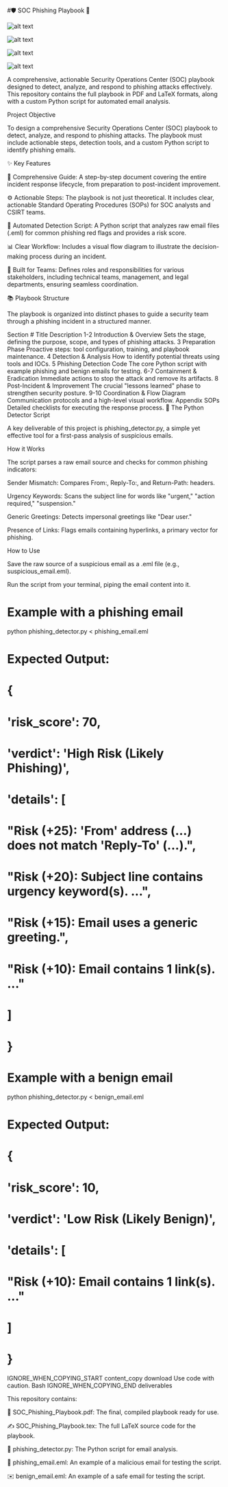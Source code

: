 #🛡️ SOC Phishing Playbook 🎣

![alt text](https://img.shields.io/badge/Language-Python-blue.svg)


![alt text](https://img.shields.io/badge/Document-LaTeX-00A0A0.svg)


![alt text](https://img.shields.io/badge/License-MIT-yellow.svg)


![alt text](https://img.shields.io/badge/Status-Complete-brightgreen.svg)

A comprehensive, actionable Security Operations Center (SOC) playbook designed to detect, analyze, and respond to phishing attacks effectively. This repository contains the full playbook in PDF and LaTeX formats, along with a custom Python script for automated email analysis.

Project Objective

To design a comprehensive Security Operations Center (SOC) playbook to detect, analyze, and respond to phishing attacks. The playbook must include actionable steps, detection tools, and a custom Python script to identify phishing emails.

✨ Key Features

📖 Comprehensive Guide: A step-by-step document covering the entire incident response lifecycle, from preparation to post-incident improvement.

⚙️ Actionable Steps: The playbook is not just theoretical. It includes clear, actionable Standard Operating Procedures (SOPs) for SOC analysts and CSIRT teams.

🐍 Automated Detection Script: A Python script that analyzes raw email files (.eml) for common phishing red flags and provides a risk score.

📊 Clear Workflow: Includes a visual flow diagram to illustrate the decision-making process during an incident.

👥 Built for Teams: Defines roles and responsibilities for various stakeholders, including technical teams, management, and legal departments, ensuring seamless coordination.

📚 Playbook Structure

The playbook is organized into distinct phases to guide a security team through a phishing incident in a structured manner.

Section #	Title	Description
1-2	Introduction & Overview	Sets the stage, defining the purpose, scope, and types of phishing attacks.
3	Preparation Phase	Proactive steps: tool configuration, training, and playbook maintenance.
4	Detection & Analysis	How to identify potential threats using tools and IOCs.
5	Phishing Detection Code	The core Python script with example phishing and benign emails for testing.
6-7	Containment & Eradication	Immediate actions to stop the attack and remove its artifacts.
8	Post-Incident & Improvement	The crucial "lessons learned" phase to strengthen security posture.
9-10	Coordination & Flow Diagram	Communication protocols and a high-level visual workflow.
Appendix	SOPs	Detailed checklists for executing the response process.
🚀 The Python Detector Script

A key deliverable of this project is phishing_detector.py, a simple yet effective tool for a first-pass analysis of suspicious emails.

How it Works

The script parses a raw email source and checks for common phishing indicators:

Sender Mismatch: Compares From:, Reply-To:, and Return-Path: headers.

Urgency Keywords: Scans the subject line for words like "urgent," "action required," "suspension."

Generic Greetings: Detects impersonal greetings like "Dear user."

Presence of Links: Flags emails containing hyperlinks, a primary vector for phishing.

How to Use

Save the raw source of a suspicious email as a .eml file (e.g., suspicious_email.eml).

Run the script from your terminal, piping the email content into it.

# Example with a phishing email
python phishing_detector.py < phishing_email.eml

# Expected Output:
# {
#     'risk_score': 70,
#     'verdict': 'High Risk (Likely Phishing)',
#     'details': [
#         "Risk (+25): 'From' address (...) does not match 'Reply-To' (...).",
#         "Risk (+20): Subject line contains urgency keyword(s). ...",
#         "Risk (+15): Email uses a generic greeting.",
#         "Risk (+10): Email contains 1 link(s). ..."
#     ]
# }

# Example with a benign email
python phishing_detector.py < benign_email.eml

# Expected Output:
# {
#     'risk_score': 10,
#     'verdict': 'Low Risk (Likely Benign)',
#     'details': [
#         "Risk (+10): Email contains 1 link(s). ..."
#     ]
# }
IGNORE_WHEN_COPYING_START
content_copy
download
Use code with caution.
Bash
IGNORE_WHEN_COPYING_END
deliverables

This repository contains:

📄 SOC_Phishing_Playbook.pdf: The final, compiled playbook ready for use.

✍️ SOC_Phishing_Playbook.tex: The full LaTeX source code for the playbook.

🐍 phishing_detector.py: The Python script for email analysis.

📧 phishing_email.eml: An example of a malicious email for testing the script.

✉️ benign_email.eml: An example of a safe email for testing the script.
